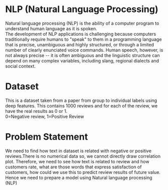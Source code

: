 # NLP (Natural Language Processing)

Natural language processing (NLP) is the ability of a computer program to understand human language as it is spoken.<br>
The development of NLP applications is challenging because computers traditionally require humans to "speak" to them in a programming language that is precise, unambiguous and highly structured, or through a limited number of clearly enunciated voice commands. Human speech, however, is not always precise -- it is often ambiguous and the linguistic structure can depend on many complex variables, including slang, regional dialects and social context.

# Dataset

This is a dataset taken from a paper from group to individual labels using deep features. This contains 1000 reviews and for each of the review, we have the real results as 0 or 1.<br>
0=Negative review, 1=Positive Review

# Problem Statement

We need to find how text in dataset is related with negative or positive reviews.There is no numerical data so, we cannot directly draw correlation plot. Therefore, we need to see how text is related to review and how customers rate, what are those words that express satisfaction of customers, how could we use this to predict review results of future value. Hence we need to prepare a model using Natural language processing (NLP)
